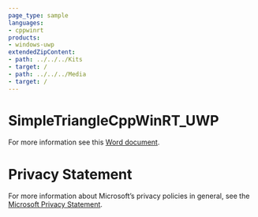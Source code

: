 ```yaml
---
page_type: sample
languages:
- cppwinrt
products:
- windows-uwp
extendedZipContent:
- path: ../../../Kits
- target: /
- path: ../../../Media
- target: /
---
```

# SimpleTriangleCppWinRT_UWP
For more information see this [Word document](Readme.docx).
# Privacy Statement
For more information about Microsoft’s privacy policies in general, see the [Microsoft Privacy Statement](https://privacy.microsoft.com/en-us/privacystatement/).
